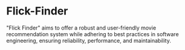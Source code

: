 # Flick-Finder
"Flick Finder" aims to offer a robust and user-friendly movie recommendation system while adhering to best practices in software engineering, ensuring reliability, performance, and maintainability.
